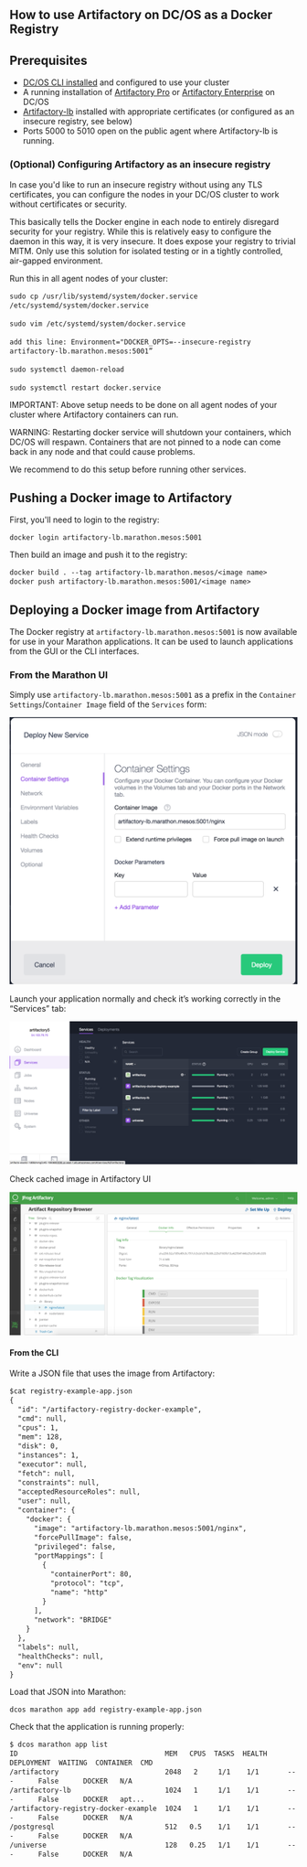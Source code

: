 ## How to use Artifactory on DC/OS as a Docker Registry


## Prerequisites

- [DC/OS CLI installed](https://docs.mesosphere.com/1.11/cli/install/) and configured to use your cluster
- A running installation of [Artifactory Pro](artifactory-pro.md) or
  [Artifactory Enterprise](artifactory-enterprise.md) on DC/OS
- [Artifactory-lb](artifactory-lb.md) installed with appropriate certificates
  (or configured as an insecure registry, see below)
- Ports 5000 to 5010 open on the public agent where Artifactory-lb is running.

### (Optional) Configuring Artifactory as an insecure registry

In case you'd like to run an insecure registry without using any TLS
certificates, you can configure the nodes in your DC/OS cluster to work without
certificates or security.

This basically tells the Docker engine in each node to entirely disregard
security for your registry. While this is relatively easy to configure the
daemon in this way, it is very insecure. It does expose your registry to trivial
MITM. Only use this solution for isolated testing or in a tightly controlled,
air-gapped environment.

Run this in all agent nodes of your cluster:

```
sudo cp /usr/lib/systemd/system/docker.service /etc/systemd/system/docker.service

sudo vim /etc/systemd/system/docker.service

add this line: Environment="DOCKER_OPTS=--insecure-registry artifactory-lb.marathon.mesos:5001”

sudo systemctl daemon-reload

sudo systemctl restart docker.service
```
IMPORTANT: Above setup needs to be done on all agent nodes of your cluster where Artifactory containers can run. 

WARNING: Restarting docker service will shutdown your containers, which DC/OS will respawn. Containers that are not
pinned to a node can come back in any node and that could cause problems. 

We recommend to do this setup before running other services.

## Pushing a Docker image to Artifactory

First, you'll need to login to the registry:

```
docker login artifactory-lb.marathon.mesos:5001
```

Then build an image and push it to the registry:

```
docker build . --tag artifactory-lb.marathon.mesos/<image name>
docker push artifactory-lb.marathon.mesos:5001/<image name>
```

## Deploying a Docker image from Artifactory

The Docker registry at `artifactory-lb.marathon.mesos:5001` is now available for
use in your Marathon applications. It can be used to launch applications from
the GUI or the CLI interfaces.

### From the Marathon UI

Simply use ```artifactory-lb.marathon.mesos:5001``` as a prefix in the
`Container Settings`/`Container Image` field of the `Services` form:

![Usage: From UI](img/usage_from_ui.png)

Launch your application normally and check it’s working correctly in the “Services” tab:

![Usage: Services View](img/usage_services_view.png)

Check cached image in Artifactory UI

![Usage: Cached Image in Artifactory](img/artifactory_cache.png)

#### From the CLI

Write a JSON file that uses the image from Artifactory:

```
$cat registry-example-app.json
{
  "id": "/artifactory-registry-docker-example",
  "cmd": null,
  "cpus": 1,
  "mem": 128,
  "disk": 0,
  "instances": 1,
  "executor": null,
  "fetch": null,
  "constraints": null,
  "acceptedResourceRoles": null,
  "user": null,
  "container": {
    "docker": {
      "image": "artifactory-lb.marathon.mesos:5001/nginx",
      "forcePullImage": false,
      "privileged": false,
      "portMappings": [
        {
          "containerPort": 80,
          "protocol": "tcp",
          "name": "http"
        }
      ],
      "network": "BRIDGE"
    }
  },
  "labels": null,
  "healthChecks": null,
  "env": null
}
```

Load that JSON into Marathon:

```
dcos marathon app add registry-example-app.json
```

Check that the application is running properly:

```
$ dcos marathon app list
ID                                    MEM   CPUS  TASKS  HEALTH  DEPLOYMENT  WAITING  CONTAINER  CMD
/artifactory                          2048   2     1/1    1/1       ---      False      DOCKER   N/A
/artifactory-lb                       1024   1     1/1    1/1       ---      False      DOCKER   apt...
/artifactory-registry-docker-example  1024   1     1/1    1/1       ---      False      DOCKER   N/A
/postgresql                           512   0.5    1/1    1/1       ---      False      DOCKER   N/A
/universe                             128   0.25   1/1    1/1       ---      False      DOCKER   N/A
```
